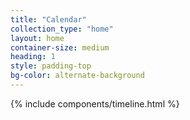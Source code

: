 ```yaml
---
title: "Calendar"
collection_type: "home"
layout: home
container-size: medium
heading: 1
style: padding-top
bg-color: alternate-background
---
```


{% include components/timeline.html %}
